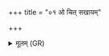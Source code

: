 +++
title = "०१ ओ चित् सखायम्"

+++
<details><summary>मूलम् (GR)</summary>

ओ चित् सखायं सख्या ववृत्यां  
तिरः पुरू चिद् अर्णवं जगन्वान् ।  
पितुर् नपातम् आ दधीत वेधा  
अधि क्षमि प्रतरं दीध्यानः ॥
</details>